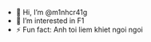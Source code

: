 - 👋 Hi, I’m @m1nhcr41g
- 👀 I’m interested in F1
- ⚡ Fun fact: Anh toi liem khiet ngoi ngoi

<!---
m1nhcr41g/m1nhcr41g is a ✨ special ✨ repository because its `README.md` (this file) appears on your GitHub profile.
You can click the Preview link to take a look at your changes.
--->
